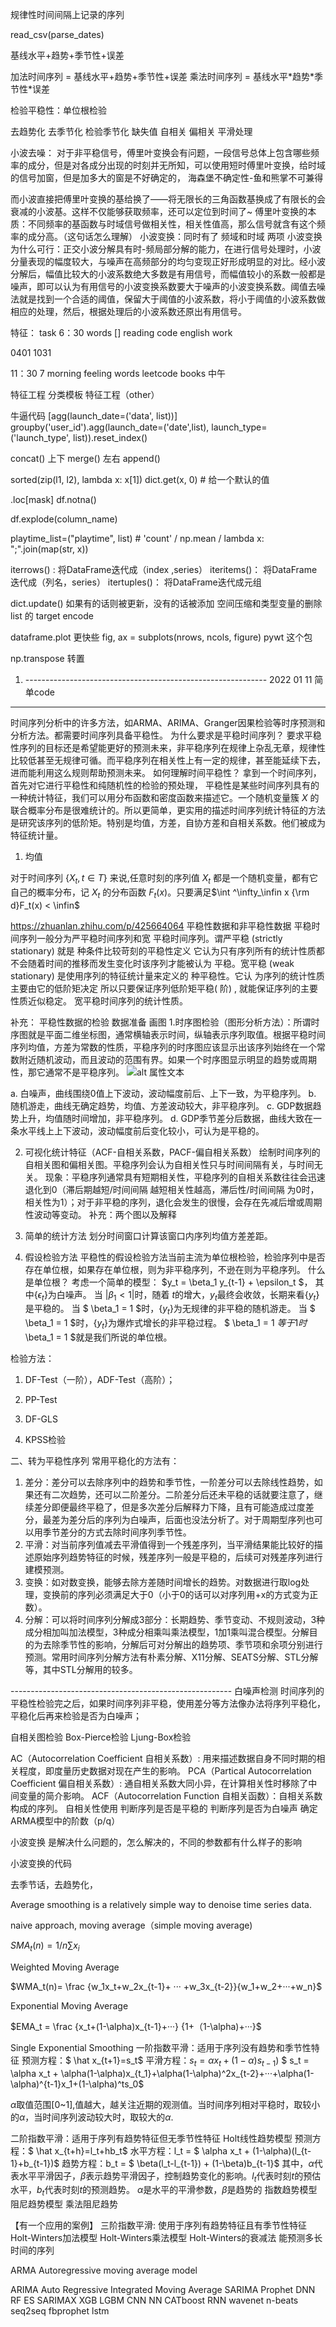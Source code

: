 规律性时间间隔上记录的序列

read_csv(parse_dates)

基线水平+趋势+季节性+误差

加法时间序列 = 基线水平+趋势+季节性+误差
乘法时间序列 = 基线水平\*趋势\*季节性*误差

检验平稳性：单位根检验

去趋势化
去季节化
检验季节化
缺失值
自相关 偏相关
平滑处理

小波去噪：
对于非平稳信号，傅里叶变换会有问题，一段信号总体上包含哪些频率的成分，但是对各成分出现的时刻并无所知，可以使用短时傅里叶变换，给时域的信号加窗，但是加多大的窗是不好确定的，
海森堡不确定性-鱼和熊掌不可兼得

而小波直接把傅里叶变换的基给换了——将无限长的三角函数基换成了有限长的会衰减的小波基。这样不仅能够获取频率，还可以定位到时间了~
傅里叶变换的本质：不同频率的基函数与时域信号做相关性，相关性值高，那么信号就含有这个频率的成分高。（这句话怎么理解）
小波变换：同时有了 频域和时域 两项
小波变换为什么可行：正交小波分解具有时-频局部分解的能力，在进行信号处理时，小波分量表现的幅度较大，与噪声在高频部分的均匀变现正好形成明显的对比。经小波分解后，幅值比较大的小波系数绝大多数是有用信号，而幅值较小的系数一般都是噪声，即可以认为有用信号的小波变换系数要大于噪声的小波变换系数。阈值去噪法就是找到一个合适的阈值，保留大于阈值的小波系数，将小于阈值的小波系数做相应的处理，然后，根据处理后的小波系数还原出有用信号。


特征：
task
6：30
words []
reading
code
english
work

0401 
1031

11：30
7
morning
feeling
words 
leetcode
books 中午


特征工程
分类模板
特征工程（other）

牛逼代码 [agg(launch_date=('data', list))]
groupby('user_id').agg(launch_date=('date',list), launch_type=('launch_type', list)).reset_index()

concat()  上下
merge()  左右
append()

sorted(zip(l1, l2), lambda x: x[1])
dict.get(x, 0) # 给一个默认的值

.loc[mask]
df.notna()

df.explode(column_name)

playtime_list=("playtime", list) # 'count' / np.mean / lambda x: ";".join(map(str, x))

iterrows() : 将DataFrame迭代成（index ,series）
iteritems()： 将DataFrame迭代成（列名，series）
itertuples()： 将DataFrame迭代成元组 

dict.update() 如果有的话则被更新，没有的话被添加
空间压缩和类型变量的删除
list 的 target encode


dataframe.plot 更快些
fig, ax = subplots(nrows, ncols, figure)
pywt 这个包

np.transpose 转置

1. ------------------------------------------------------------ 2022 01 11 简单code
---------
时间序列分析中的许多方法，如ARMA、ARIMA、Granger因果检验等时序预测和分析方法。都需要时间序列具备平稳性。
为什么要求是平稳时间序列？
要求平稳性序列的目标还是希望能更好的预测未来，非平稳序列在规律上杂乱无章，规律性比较低甚至无规律可循。而平稳序列在相关性上有一定的规律，甚至能延续下去，进而能利用这么规则帮助预测未来。
如何理解时间平稳性？
拿到一个时间序列，首先对它进行平稳性和纯随机性的检验的预处理，
平稳性是某些时间序列具有的一种统计特征，我们可以用分布函数和密度函数来描述它。一个随机变量簇 $X$ 的联合概率分布是很难统计的。所以更简单，更实用的描述时间序列统计特征的方法是研究该序列的低阶矩。特别是均值，方差，自协方差和自相关系数。他们被成为特征统计量。

1. 均值

对于时间序列 $\lbrace X_t, t \in T \rbrace$ 来说,任意时刻的序列值 $X_t$ 都是一个随机变量，都有它自己的概率分布，记 $X_t$ 的分布函数 $F_t(x)$。只要满足$\int ^\infty_\infin x {\rm d}F_t(x) < \infin$

https://zhuanlan.zhihu.com/p/425664064
平稳性数据和非平稳性数据
平稳时间序列一般分为严平稳时间序列和宽
平稳时间序列。谓严平稳 (strictly stationary) 就是 种条件比较苛刻的平稳性定义 它认为只有序列所有的统计性质都不会随着时间的推移而发生变化时该序列才能被认为
平稳。宽平稳 (weak stationary) 是使用序列的特征统计量来定义的 种平稳性。它认
为序列的统计性质主要由它的低阶矩决定 所以只要保证序列低阶矩平稳( 阶) , 
就能保证序列的主要性质近似稳定。
宽平稳时间序列的统计性质。

补充：
平稳性数据的检验
数据准备
画图
1.时序图检验（图形分析方法）：所谓时序图就是平面二维坐标图，通常横轴表示时间，纵轴表示序列取值。根据平稳时间序列均值，方差为常数的性质，平稳序列的时序图应该显示出该序列始终在一个常数附近随机波动，而且波动的范围有界。如果一个时序图显示明显的趋势或周期性，那它通常不是平稳序列。
![alt 属性文本](C:/ZhangLI/Codes/StudyNotes/pic/time_series.png "时间序列")

a. 白噪声，曲线围绕0值上下波动，波动幅度前后、上下一致，为平稳序列。
b. 随机游走，曲线无确定趋势，均值、方差波动较大，非平稳序列。
c. GDP数据趋势上升，均值随时间增加，非平稳序列。
d. GDP季节差分后数据，曲线大致在一条水平线上上下波动，波动幅度前后变化较小，可认为是平稳的。

2. 可视化统计特征（ACF-自相关系数，PACF-偏自相关系数）
绘制时间序列的自相关图和偏相关图。平稳序列会认为自相关性只与时间间隔有关，与时间无关。
现象：平稳序列通常具有短期相关性，平稳序列的自相关系数往往会迅速退化到0（滞后期越短/时间间隔 越短相关性越高，滞后性/时间间隔 为0时，相关性为1）；对于非平稳的序列，退化会发生的很慢，会存在先减后增或周期性波动等变动。
补充：两个图以及解释

3. 简单的统计方法
划分时间窗口计算该窗口内序列均值方差差距。
3. 假设检验方法
平稳性的假设检验方法当前主流为单位根检验，检验序列中是否存在单位根，如果存在单位根，则为非平稳序列，不逊在则为平稳序列。
什么是单位根？
考虑一个简单的模型：
$y_t = \beta_1 y_{t-1} + \epsilon_t $， 其中{$\epsilon_t$}为白噪声。
当 $\vert \beta_1 < 1\vert$时，随着 $t$的增大，$y_t$最终会收敛，长期来看{$y_t$}是平稳的。
当 $ \beta_1 = 1 $时，{$y_t$}为无规律的非平稳的随机游走。
当 $ \beta_1 = 1 $时，{$y_t$}为爆炸式增长的非平稳过程。
$ \beta_1 = 1 $等于1时$ \beta_1 = 1 $就是我们所说的单位根。

检验方法：
1. DF-Test（一阶），ADF-Test（高阶）；

2. PP-Test
3. DF-GLS
4. KPSS检验

二、转为平稳性序列
常用平稳化的方法有：
1. 差分：差分可以去除序列中的趋势和季节性，一阶差分可以去除线性趋势，如果还有二次趋势，还可以二阶差分。二阶差分后还未平稳的话就要注意了，继续差分即便最终平稳了，但是多次差分后解释力下降，且有可能造成过度差分，最差为差分后的序列为白噪声，后面也没法分析了。对于周期型序列也可以用季节差分的方式去除时间序列季节性。
2. 平滑：对当前序列值减去平滑值得到一个残差序列，当平滑结果能比较好的描述原始序列趋势特征的时候，残差序列一般是平稳的，后续可对残差序列进行建模预测。
3. 变换：如对数变换，能够去除方差随时间增长的趋势。对数据进行取log处理，变换前的序列必须满足大于0（小于0的话可以对序列用+x的方式变为正数）。
4. 分解：可以将时间序列分解成3部分：长期趋势、季节变动、不规则波动，3种成分相加叫加法模型，3种成分相乘叫乘法模型，1加1乘叫混合模型。分解目的为去除季节性的影响，分解后可对分解出的趋势项、季节项和余项分别进行预测。常用时间序列分解方法有朴素分解、X11分解、SEATS分解、STL分解等，其中STL分解用的较多。

------------------------------------------------------- 白噪声检测
时间序列的平稳性检验完之后，如果时间序列非平稳，使用差分等方法像办法将序列平稳化，平稳化后再来检验是否为白噪声；

自相关图检验
Box-Pierce检验
Ljung-Box检验

AC（Autocorrelation Coefficient 自相关系数）: 用来描述数据自身不同时期的相关程度，即度量历史数据对现在产生的影响。
PCA（Partical Autocorrelation Coefficient 偏自相关系数）: 通自相关系数大同小异，在计算相关性时移除了中间变量的简介影响。
ACF（Autocorrelation Function 自相关函数）：自相关系数构成的序列。
自相关性使用
判断序列是否是平稳的
判断序列是否为白噪声
确定ARMA模型中的阶数（p/q）



小波变换 是解决什么问题的，怎么解决的，不同的参数都有什么样子的影响

小波变换的代码


去季节话，去趋势化，


Average smoothing is a relatively simple way to denoise time series data.

naive approach, 
moving average（simple moving average)

$SMA_t(n) = 1/n\sum x_i$

Weighted Moving Average

$WMA_t(n)= \frac {w_1x_t+w_2x_{t-1}+ ··· +w_3x_{t-2}}{w_1+w_2+···+w_n}$

Exponential Moving Average

$EMA_t = \frac {x_t+(1-\alpha)x_{t-1}+···} {1+（1-\alpha)+···}$

Single Exponential Smoothing
一阶指数平滑：适用于序列没有趋势和季节性特征
预测方程：$ \hat x_{t+1}=s_t$
平滑方程：$s_t = \alpha x_t + (1- \alpha)s_{t-1})$
$ s_t = \alpha x_t + \alpha(1-\alpha)x_{t_1}+\alpha(1-\alpha)^2x_{t-2}+···+\alpha(1-\alpha)^{t-1}x_1+(1-\alpha)^ts_0$

$\alpha$取值范围[0~1],值越大，越关注近期的观测值。当时间序列相对平稳时，取较小的$\alpha$，当时间序列波动较大时，取较大的$\alpha$.


二阶指数平滑：适用于序列有趋势特征但无季节性特征
Holt线性趋势模型
预测方程：$ \hat x_{t+h}=l_t+hb_t$
水平方程：l_t = $ \alpha x_t + (1-\alpha)(l_{t-1}+b_{t-1})$
趋势方程：b_t = $ \beta(l_t-l_{t-1}) + (1-\beta)b_{t-1}$
其中，$\alpha$代表水平平滑因子，$\beta$表示趋势平滑因子，控制趋势变化的影响。$l_t$代表时刻$t$的预估水平，$b_t$代表时刻$t$的预测趋势。
$\alpha$是水平的平滑参数，$\beta$是趋势的
指数趋势模型
阻尼趋势模型
乘法阻尼趋势


【有一个应用的案例】
三阶指数平滑: 使用于序列有趋势特征且有季节性特征
Holt-Winters加法模型
Holt-Winters乘法模型
Holt-Winters的衰减法 能预测多长时间的序列

ARMA Autoregressive moving average model

ARIMA Auto Regressive Integrated Moving Average
SARIMA
Prophet
DNN 
RF 
ES 
SARIMAX 
XGB 
LGBM 
CNN 
NN 
CATboost 
RNN 
wavenet 
n-beats 
seq2seq 
fbprophet 
lstm